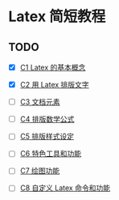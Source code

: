 # Latex 简短教程

## TODO

- [x] [C1 Latex 的基本概念](notes/C1.md) 
- [x] [C2 用 Latex 排版文字](notes/C2.md) 
- [ ] [C3 文档元素](notes/C3.md) 
- [ ] [C4 排版数学公式](notes/C4.md) 
- [ ] [C5 排版样式设定](notes/C5.md) 
- [ ] [C6 特色工具和功能](notes/C6.md) 
- [ ] [C7 绘图功能](notes/C7.md) 
- [ ] [C8 自定义 Latex 命令和功能](notes/C8.md) 

